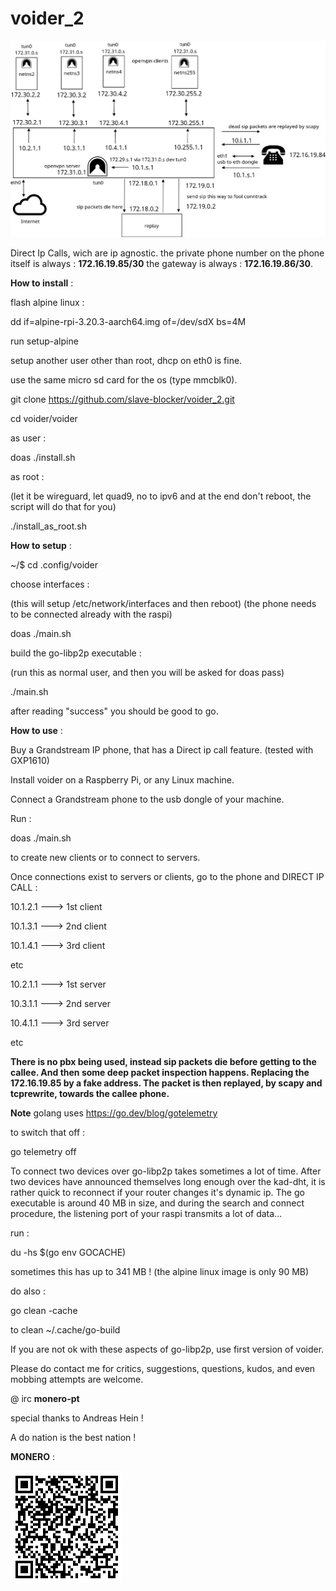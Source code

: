 # voider_2

![tiefer](tiefer.png)


Direct Ip Calls, wich are ip agnostic.
the private phone number on the phone itself is always : **172.16.19.85/30**
the gateway is always : **172.16.19.86/30**.


**How to install** :

flash alpine linux :

dd if=alpine-rpi-3.20.3-aarch64.img of=/dev/sdX bs=4M

run setup-alpine

setup another user other than root, dhcp on eth0 is fine.

use the same micro sd card for the os (type mmcblk0).

git clone https://github.com/slave-blocker/voider_2.git

cd voider/voider

as user :

doas ./install.sh

as root :

(let it be wireguard, let quad9, no to ipv6 and at the end don't reboot, the script will do that for you)

./install_as_root.sh

**How to setup** :

~/$ cd .config/voider

choose interfaces :

(this will setup /etc/network/interfaces and then reboot)
(the phone needs to be connected already with the raspi)

doas ./main.sh

build the go-libp2p executable :

(run this as normal user, and then you will be asked for doas pass)

./main.sh

after reading "success" you should be good to go.

**How to use** :

Buy a Grandstream IP phone, that has a Direct ip call feature. (tested with GXP1610)

Install voider on a Raspberry Pi, or any Linux machine.

Connect a Grandstream phone to the usb dongle of your machine.

Run : 

doas ./main.sh

to create new clients or to connect to servers.
  
Once connections exist to servers or clients,
go to the phone and DIRECT IP CALL : 

10.1.2.1 ---> 1st client

10.1.3.1 ---> 2nd client 

10.1.4.1 ---> 3rd client

etc

10.2.1.1 ---> 1st server 

10.3.1.1 ---> 2nd server 

10.4.1.1 ---> 3rd server

etc

**There is no pbx being used, instead sip packets die before getting to the callee.
And then some deep packet inspection happens. Replacing the 172.16.19.85 by a fake address.
The packet is then replayed, by scapy and tcprewrite, towards the callee phone.**

**Note**
golang uses https://go.dev/blog/gotelemetry

to switch that off :

go telemetry off

To connect two devices over go-libp2p takes sometimes a lot of time. After two devices have announced
themselves long enough over the kad-dht, it is rather quick to reconnect if your router changes it's dynamic ip.
The go executable is around 40 MB in size, and during the search and connect procedure, the listening port of your raspi
transmits a lot of data... 

run :

du -hs $(go env GOCACHE)

sometimes this has up to 341 MB ! (the alpine linux image is only 90 MB)

do also :

go clean -cache

to clean ~/.cache/go-build

If you are not ok with these aspects of go-libp2p, use first version of voider.


Please do contact me for critics, suggestions, questions, kudos, and even mobbing attempts are welcome.

@ irc   **monero-pt**

special thanks to Andreas Hein !

A do nation is the best nation !

**MONERO** :

![xmr](xmr.gif)

